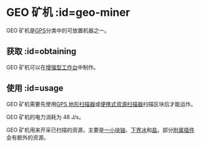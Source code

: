 # GEO 矿机 :id=geo-miner

GEO 矿机是[GPS](/GPS)分类中的可放置机器之一。

## 获取 :id=obtaining

GEO 矿机可以在[增强型工作台](/Enhanced-Crafting-Table)中制作。

## 使用 :id=usage

GEO 矿机需要先使用[GPS 地形扫描器](/GPS-Geo-Scanner)或[便携式资源扫描器](/Portable-Geo-Scanner)扫描区块后才能运作。

GEO 矿机的电力消耗为 48 J/s。

GEO 矿机用来开采已扫描的资源，主要是[一小块铀](/Uranium)、[下界冰](/Nether-Ice)和[盐](/Salt)。部分[附属插件](/Addons)会有额外的资源。